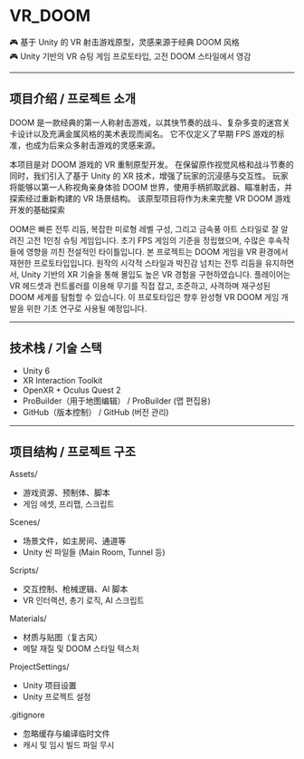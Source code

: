 # VR_DOOM

🎮 基于 Unity 的 VR 射击游戏原型，灵感来源于经典 DOOM 风格  
🎮 Unity 기반의 VR 슈팅 게임 프로토타입, 고전 DOOM 스타일에서 영감

---

##  项目介绍 / 프로젝트 소개

DOOM 是一款经典的第一人称射击游戏，以其快节奏的战斗、复杂多变的迷宫关卡设计以及充满金属风格的美术表现而闻名。
它不仅定义了早期 FPS 游戏的标准，也成为后来众多射击游戏的灵感来源。

本项目是对 DOOM 游戏的 VR 重制原型开发。
在保留原作视觉风格和战斗节奏的同时，我们引入了基于 Unity 的 XR 技术，增强了玩家的沉浸感与交互性。
玩家将能够以第一人称视角亲身体验 DOOM 世界，使用手柄抓取武器、瞄准射击，并探索经过重新构建的 VR 场景结构。
该原型项目将作为未来完整 VR DOOM 游戏开发的基础探索

OOM은 빠른 전투 리듬, 복잡한 미로형 레벨 구성, 그리고 금속풍 아트 스타일로 잘 알려진 고전 1인칭 슈팅 게임입니다.
초기 FPS 게임의 기준을 정립했으며, 수많은 후속작들에 영향을 끼친 전설적인 타이틀입니다.
본 프로젝트는 DOOM 게임을 VR 환경에서 재현한 프로토타입입니다.
원작의 시각적 스타일과 박진감 넘치는 전투 리듬을 유지하면서, Unity 기반의 XR 기술을 통해 몰입도 높은 VR 경험을 구현하였습니다.
플레이어는 VR 헤드셋과 컨트롤러를 이용해 무기를 직접 잡고, 조준하고, 사격하며 재구성된 DOOM 세계를 탐험할 수 있습니다.
이 프로토타입은 향후 완성형 VR DOOM 게임 개발을 위한 기초 연구로 사용될 예정입니다.

---

##  技术栈 / 기술 스택

- Unity 6  
- XR Interaction Toolkit  
- OpenXR + Oculus Quest 2  
- ProBuilder（用于地图编辑） / ProBuilder (맵 편집용)  
- GitHub（版本控制） / GitHub (버전 관리)

---

##  项目结构 / 프로젝트 구조
Assets/             
-  游戏资源、预制体、脚本  
-  게임 에셋, 프리팹, 스크립트

Scenes/             
-  场景文件，如主房间、通道等  
-  Unity 씬 파일들 (Main Room, Tunnel 등)

Scripts/            
-  交互控制、枪械逻辑、AI 脚本  
-  VR 인터랙션, 총기 로직, AI 스크립트

Materials/          
-  材质与贴图（复古风）  
-  메탈 재질 및 DOOM 스타일 텍스처

ProjectSettings/    
-  Unity 项目设置  
-  Unity 프로젝트 설정

.gitignore          
-  忽略缓存与编译临时文件  
-  캐시 및 임시 빌드 파일 무시
